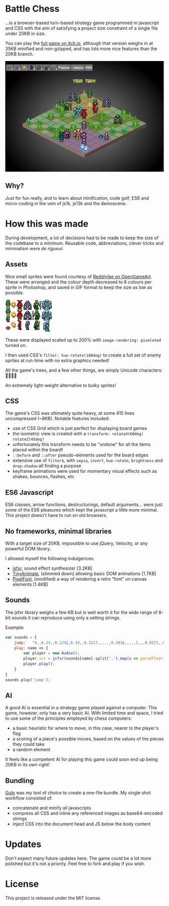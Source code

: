 # Battle Chess

...is a browser-based turn-based strategy game programmed in javascript and CSS with the aim of satisfying a project size constraint of a single file under 20KB in size.

You can play the [full game on itch.io](https://mn3monic.itch.io/battle-chess), although that version weighs in at 35KB minified and non-gzipped, and has lots more nice features than the 20KB branch.

![Battle Chess](ScreenShot1.png)

## Why?

Just for fun really, and to learn about minification, code golf, ES6 and micro-coding in the vein of js1k, js13k and the demoscene.


# How this was made

During development, a lot of decisions had to be made to keep the size of the codebase to a minimum. Reusable code, abbreviations, clever tricks and minimalism were *de rigueur*.

## Assets

Nice small sprites were found courtesy of [Redshrike on OpenGameArt](https://opengameart.org/users/redshrike). These were arranged and the colour depth decreased to 8 colours per sprite in Photoshop, and saved in GIF format to keep the size as low as possible.

![Sprites](img/sprites.gif)

These were displayed scaled up to 200% with `image-rendering: pixelated` turned on.

I then used CSS's `filter: hue-rotate(180deg)` to create a full set of enemy sprites at run-time with no extra graphics needed!

All the game's trees, and a few other things, are simply Unicode characters: 🎄🌲🌳🌵

An extremely light-weight alternative to bulky sprites!

## CSS

The game's CSS was ultimately quite heavy, at some 415 lines uncompressed (~8KB). Notable features included:

* use of CSS Grid which is just perfect for displaying board games
* the isometric view is created with a `transform: rotateX(60deg) rotateZ(45deg)`
* unfortunately this transform needs to be "undone" for all the items placed within the board!
* `::before` and `::after` pseudo-elements used for the board edges
* extensive use of `filter`s, with `sepia`, `invert`, `hue-rotate`, `brightness` and `drop-shadow` all finding a purpose
* keyframe animations were used for momentary visual effects such as shakes, bounces, flashes, etc

## ES6 Javascript

ES6 classes, arrow functions, destructurings, default arguments... were just some of the ES6 pleasures which kept the javascript a little more minimal. This project doesn't have to run on old browsers.

## No frameworks, minimal libraries

With a target size of 20KB, impossible to use jQuery, Velocity, or any powerful DOM library.

I allowed myself the following indulgences:

* [jsfxr](https://github.com/grumdrig/jsfxr), sound effect synthesizer [3.2KB]
* [TinyAnimate](https://github.com/branneman/TinyAnimate), (slimmed down) allowing basic DOM animations [1.7KB]
* [PixelFont](https://github.com/PaulBGD/PixelFont), (modified) a way of rendering a retro "font" on canvas elements [1.4KB]

## Sounds

The jsfxr library weighs a few KB but is well worth it for the wide range of 8-bit sounds it can reproduce using only a setting strings.

Example:
```javascript
var sounds = {
	jump:	"0,,0.23,,0.2242,0.33,,0.2217,,,,,,0.3816,,,,,1,,,0.0371,,0.5",
	play: name => {
		var player = new Audio();
		player.src = jsfxr(sounds[name].split(",").map(s => parseFloat(s)));
		player.play();
	}
}
sounds.play('jump');
```

## AI

A good AI is essential in a strategy game played against a computer. This game, however, only has a very basic AI. With limited time and space, I tried to use some of the principles employed by chess computers:

* a basic heuristic for where to move, in this case, nearer to the player's flag
* a scoring of a piece's possible moves, based on the values of the pieces they could take
* a random element

It feels like a competent AI for playing this game could soon end up being 20KB in its own right!

## Bundling

[Gulp](https://gulpjs.com/) was my tool of choice to create a one-file bundle. My single shot workflow consisted of:

* concatenate and minify all javascripts
* compress all CSS and inline any referenced images as base64-encoded strings
* inject CSS into the document head and JS below the body content


# Updates

Don't expect many future updates here. The game could be a lot more polished but it's not a priority. Feel free to fork and play if you wish.

# License

This project is released under the MIT license.
